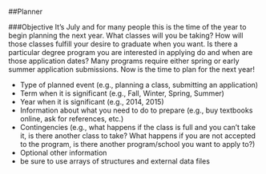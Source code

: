 ##Planner

###Objective
It’s July and for many people this is the time of the year to begin planning the next year. What classes will you be taking? How will those classes fulfill your desire to graduate when you want. Is there a particular degree program you are interested in applying do and when are those application dates? Many programs require either spring or early summer application submissions. Now is the time to plan for the next year!

* Type of planned event (e.g., planning a class, submitting an application)
* Term when it is significant (e.g., Fall, Winter, Spring, Summer)
* Year when it is significant (e.g., 2014, 2015)
* Information about what you need to do to prepare (e.g., buy textbooks
online, ask for references, etc.)
* Contingencies (e.g., what happens if the class is full and you can’t take it, is there another class to take? What happens if you are not accepted to the program, is there another program/school you want to apply to?) 
* Optional other information
* be sure to use arrays of structures and external data files

